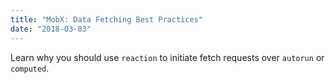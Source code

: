 ```yaml
---
title: "MobX: Data Fetching Best Practices"
date: "2018-03-03"
---
```


Learn why you should use  `reaction` to initiate
fetch requests over `autorun` or `computed`.
